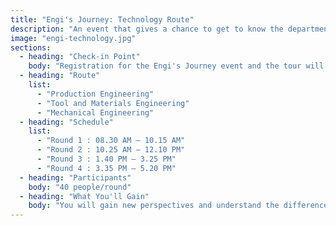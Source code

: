```yaml
---
title: "Engi's Journey: Technology Route"
description: "An event that gives a chance to get to know the departments within the Faculty of Engineering, KMUTT, through tours along various routes, along with mini-workshops to experience the learning of each department."
image: "engi-technology.jpg"
sections:
  - heading: "Check-in Point"
    body: "Registration for the Engi's Journey event and the tour will begin at the area behind INNO-X, next to the Learning Garden."
  - heading: "Route"
    list:
      - "Production Engineering"
      - "Tool and Materials Engineering"
      - "Mechanical Engineering"
  - heading: "Schedule"
    list:
      - "Round 1 : 08.30 AM – 10.15 AM"
      - "Round 2 : 10.25 AM – 12.10 PM"
      - "Round 3 : 1.40 PM – 3.25 PM"
      - "Round 4 : 3.35 PM – 5.20 PM"
  - heading: "Participants"
    body: "40 people/round"
  - heading: "What You'll Gain"
    body: "You will gain new perspectives and understand the differences between each department in terms of academics, activities, and future career paths. This will help you get a clearer picture and choose the path that is right for you."
---
```

